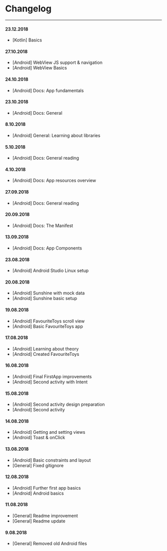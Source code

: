 # Changelog

---

#### 23.12.2018

* [Kotlin] Basics

#### 27.10.2018

* [Android] WebView JS support & navigation
* [Android] WebView Basics

#### 24.10.2018

* [Android] Docs: App fundamentals

#### 23.10.2018

* [Android] Docs: General

#### 8.10.2018

* [Android] General: Learning about libraries

#### 5.10.2018

* [Android] Docs: General reading

#### 4.10.2018

* [Android] Docs: App resources overview

#### 27.09.2018

* [Android] Docs: General reading

#### 20.09.2018

* [Android] Docs: The Manifest

#### 13.09.2018

* [Android] Docs: App Components

#### 23.08.2018

* [Android] Android Studio Linux setup

#### 20.08.2018

* [Android] Sunshine with mock data 
* [Android] Sunshine basic setup

#### 19.08.2018

* [Android] FavouriteToys scroll view 
* [Android] Basic FavouriteToys app

#### 17.08.2018

* [Android] Learning about theory 
* [Android] Created FavouriteToys

#### 16.08.2018

* [Android] Final FirstApp improvements
* [Android] Second activity with Intent

#### 15.08.2018

* [Android] Second activity design preparation
* [Android] Second activity

#### 14.08.2018

* [Android] Getting and setting views
* [Android] Toast & onClick

#### 13.08.2018

* [Android] Basic constraints and layout 
* [General] Fixed gitignore

#### 12.08.2018

* [Android] Further first app basics 
* [Android] Android basics

#### 11.08.2018

* [General] Readme improvement
* [General] Readme update

#### 9.08.2018

* [General] Removed old Android files

